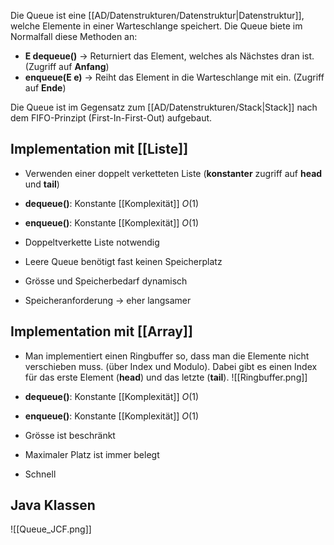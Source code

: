 Die Queue ist eine [[AD/Datenstrukturen/Datenstruktur|Datenstruktur]], welche Elemente in einer Warteschlange speichert.
Die Queue biete im Normalfall diese Methoden an:
- **E dequeue()** -> Returniert das Element, welches als Nächstes dran ist. (Zugriff auf **Anfang**)
- **enqueue(E e)** -> Reiht das Element in die Warteschlange mit ein. (Zugriff auf **Ende**)

Die Queue ist im Gegensatz zum [[AD/Datenstrukturen/Stack|Stack]] nach dem FIFO-Prinzipt (First-In-First-Out) aufgebaut.

## Implementation mit [[Liste]]
- Verwenden einer doppelt verketteten Liste (**konstanter** zugriff auf **head** und **tail**)
- **dequeue()**: Konstante [[Komplexität]] $O(1)$
- **enqueue()**: Konstante [[Komplexität]] $O(1)$

- Doppeltverkette Liste notwendig
- Leere Queue benötigt fast keinen Speicherplatz
- Grösse und Speicherbedarf dynamisch
- Speicheranforderung -> eher langsamer
## Implementation mit [[Array]]
- Man implementiert einen Ringbuffer so, dass man die Elemente nicht verschieben muss. (über Index und Modulo). Dabei gibt es einen Index für das erste Element (**head**) und das letzte (**tail**).
![[Ringbuffer.png]]
- **dequeue()**: Konstante [[Komplexität]] $O(1)$
- **enqueue()**: Konstante [[Komplexität]] $O(1)$

- Grösse ist beschränkt
- Maximaler Platz ist immer belegt
- Schnell

## Java Klassen
![[Queue_JCF.png]]